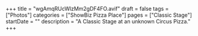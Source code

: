 +++
title = "wgAmqRUcWlzMm2gDF4FO.avif"
draft = false
tags = ["Photos"]
categories = ["ShowBiz Pizza Place"]
pages = ["Classic Stage"]
startDate = ""
description = "A Classic Stage at an unknown Circus Pizza."
+++
